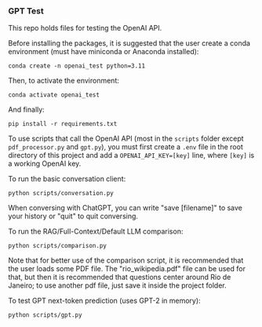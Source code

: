 ### GPT Test

This repo holds files for testing the OpenAI API.

Before installing the packages, it is suggested that the user create a conda environment (must have miniconda or Anaconda installed):
```
conda create -n openai_test python=3.11
```

Then, to activate the environment:
```
conda activate openai_test
```

And finally:
```
pip install -r requirements.txt
```

To use scripts that call the OpenAI API (most in the ``scripts`` folder except ```pdf_processor.py``` and ```gpt.py```), you must first create a ```.env``` file in the root directory of this project and add a ```OPENAI_API_KEY=[key]``` line, where ```[key]``` is a working OpenAI key.

To run the basic conversation client:
```
python scripts/conversation.py
```

When conversing with ChatGPT, you can write "save [filename]" to save your history or "quit" to quit conversing.

To run the RAG/Full-Context/Default LLM comparison:
```
python scripts/comparison.py
```

Note that for better use of the comparison script, it is recommended that the user loads some PDF file. The "rio_wikipedia.pdf" file can be used for that, but then it is recommended that questions center around Rio de Janeiro; to use another pdf file, just save it inside the project folder.

To test GPT next-token prediction (uses GPT-2 in memory):
```
python scripts/gpt.py
```